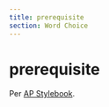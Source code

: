 ```yaml
---
title: prerequisite
section: Word Choice
---
```

# prerequisite

Per [AP Stylebook](https://www.apstylebook.com/ask_the_editors/25496).
